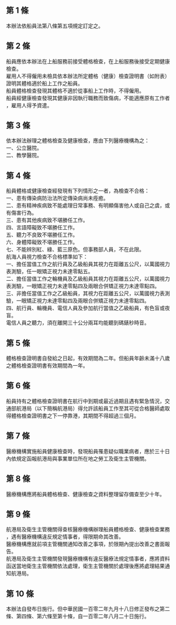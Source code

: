 第 1 條
-------
本辦法依船員法第八條第五項規定訂定之。

第 2 條
-------
船員應依本辦法在上船服務前接受體格檢查，在上船服務後接受定期健康  
檢查。  
雇用人不得僱用未檢具依本辦法所定體格（健康）檢查證明書（如附表）  
證明其體格適於船上工作之船員。  
船員體格檢查發現其體格不適於從事船上工作時，不得僱用。  
船員經健康檢查發現其健康非因執行職務而致傷病，不能適應原有工作者  
，雇用人得予資遣。

第 3 條
-------
依本辦法辦理之體格檢查及健康檢查，應由下列醫療機構為之：  
一、公立醫院。  
二、教學醫院。

第 4 條
-------
船員體格或健康檢查經發現有下列情形之一者，為檢查不合格：  
一、患有傳染病防治法所定傳染病尚未痊癒。  
二、患有精神疾病致不能處理日常事務、有明顯傷害他人或自己之虞，或  
    有傷害行為。  
三、患有其他疾病致不堪勝任工作。  
四、言語障礙致不堪勝任工作。  
五、聽力不良致不堪勝任工作。  
六、身體障礙致不堪勝任工作。  
七、不能辨別紅、綠、藍三原色。但事務部人員，不在此限。  
航海人員視力檢查不合格標準如下：  
一、擔任當值工作之航行員及乙級船員其視力在距離五公尺，以萬國視力  
    表測驗，任一眼矯正視力未達零點五。  
二、擔任當值工作之輪機員及乙級船員其視力在距離五公尺，以萬國視力  
    表測驗，一眼矯正視力未達零點四及兩眼合併矯正視力未達零點四。  
三、非擔任當值工作之乙級船員，其視力在距離五公尺，以萬國視力表測  
    驗，一眼矯正視力未達零點四及兩眼合併矯正視力未達零點四。  
四、航行員、輪機員、電信人員及參加航行當值之乙級船員，有色盲或夜  
    盲。  
電信人員之聽力，須在離開三十公分兩耳均能聽到碼錶秒時音。

第 5 條
-------
體格檢查證明書自發給之日起，有效期間為二年。但船員年齡未滿十八歲  
之體格檢查證明書有效期間為一年。

第 6 條
-------
船員持有之體格檢查證明書在航行中到期或最近過期且遇有緊急情況，交  
通部航港局（以下簡稱航港局）得允許該船員工作至其可從合格醫師處取  
得體格檢查證明書之下一停靠港，其期間不得超過三個月。

第 7 條
-------
醫療機構實施船員健康檢查時，發現船員罹患疑似職業病者，應於三十日  
內依規定函報航港局與事業單位所在地之勞工及衛生主管機關。

第 8 條
-------
醫療機構應將船員體格檢查、健康檢查之資料整理留存備查至少十年。

第 9 條
-------
航港局及衛生主管機關得查核醫療機構辦理船員體格檢查、健康檢查業務  
，遇有醫療機構違反規定情事者，得限期命其改善。  
醫療機構應就前項主管機關通知改善之事項，於限期內提出改善之書面報  
告。  
航港局及衛生主管機關發現醫療機構有違反醫療法規定情事者，應將資料  
函送當地衛生主管機關依法處理，衛生主管機關於處理後應將處理結果通  
知航港局。

第 10 條
--------
本辦法自發布日施行。但中華民國一百零二年九月十八日修正發布之第二  
條、第四條、第六條至第十條，自一百零二年八月二十日施行。

